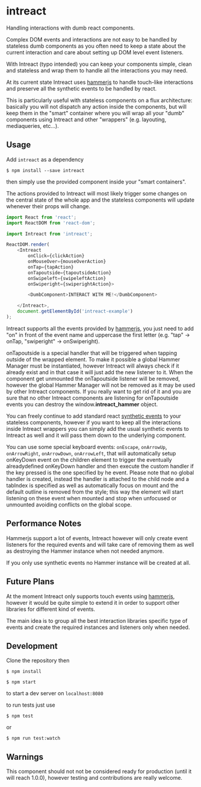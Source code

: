 intreact
========

Handling interactions with dumb react components.

Complex DOM events and interactions are not easy to be handled by stateless dumb
components as you often need to keep a state about the current interaction and
care about setting up DOM level event listeners.

With Intreact (typo intended) you can keep your components simple, clean and
stateless and wrap them to handle all the interactions you may need.

At its current state Intreact uses [hammerjs](http://hammerjs.github.io/) to handle touch-like interactions
and preserve all the synthetic events to be handled by react.

This is particularly useful with stateless components on a flux architecture:
basically you will not dispatch any action inside the components, but will keep
them in the "smart" container where you will wrap all your "dumb"
components using Intreact and other "wrappers" (e.g. layouting,
mediaqueries, etc...).

Usage
-----
Add `intreact` as a dependency

`$ npm install --save intreact`

then simply use the provided component inside your "smart containers".

The actions provided to Intreact will most likely trigger some changes on the
central state of the whole app and the stateless components will update whenever
their props will change.

```javascript
import React from 'react';
import ReactDOM from 'react-dom';

import Intreact from 'intreact';

ReactDOM.render(
    <Intreact
        onClick={clickAction}
        onMouseOver={mouseOverAction}
        onTap={tapAction}
        onTapoutside={tapoutsideAction}
        onSwipeleft={swipeleftAction}
        onSwiperight={swiperightAction}>

        <DumbComponent>INTERACT WITH ME!</DumbComponent>

    </Intreact>,
    document.getElementById('intreact-example')
);

```

Intreact supports all the events provided by [hammerjs](http://hammerjs.github.io/), you just need to add "on"
in front of the event name and uppercase the first letter (e.g. "tap" -> onTap,
"swiperight" -> onSwiperight).

onTapoutside is a special handler that will be triggered when tapping outside of the wrapped element. To make it possible a global Hammer Manager must be instantiated, however Intreact will always check if it already exist and in that case it will just add the new listener to it. When the component get unmounted the onTapoutside listener will be removed, however the global Hammer Manager will not be removed as it may be used by other Intreact components. If you really want to get rid of it and you are sure that no other Intreact components are listening for onTapoutside events you can destroy the window.__intreact_hammer__ object.

You can freely continue to add standard react [synthetic events](https://facebook.github.io/react/docs/events.html) to your stateless
components, however if you want to keep all the interactions inside Intreact
wrappers you can simply add the usual synthetic events to Intreact as well and
it will pass them down to the underlying component.

You can use some special keyboard events: `onEscape`, `onArrowUp`, `onArrowRight`, `onArrowDown`, `onArrowLeft`, that will automatically setup onKeyDown event on the children element to trigger the eventually alreadydefined onKeyDown handler and then execute the custom handler if the key pressed is the one specified by he event. Please note that no global handler is created, instead the handler is attached to the child node and a tabIndex is specified as well as automatically focus on mount and the default outline is removed from the style; this way the element will start listening on these event when mounted and stop when unfocused or unmounted avoiding conflicts on the global scope.

Performance Notes
-----------------
Hammerjs support a lot of events, Intreact however will only create event
listeners for the required events and will take care of removing them as well as
destroying the Hammer instance when not needed anymore.

If you only use synthetic events no Hammer instance will be created at all.

Future Plans
------------
At the moment Intreact only supports touch events using [hammerjs](http://hammerjs.github.io/), however it
would be quite simple to extend it in order to support other libraries for
different kind of events.

The main idea is to group all the best interaction libraries specific type of
events and create the required instances and listeners only when needed.

Development
-----------
Clone the repository then

`$ npm install`

`$ npm start`

to start a dev server on `localhost:8080`

to run tests just use

`$ npm test`

or

`$ npm run test:watch`

Warnings
--------
This component should not not be considered ready for production (until it will reach 1.0.0),
however testing and contributions are really welcome.
